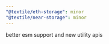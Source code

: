 ```yaml
---
"@textile/eth-storage": minor
"@textile/near-storage": minor
---
```


better esm support and new utility apis
